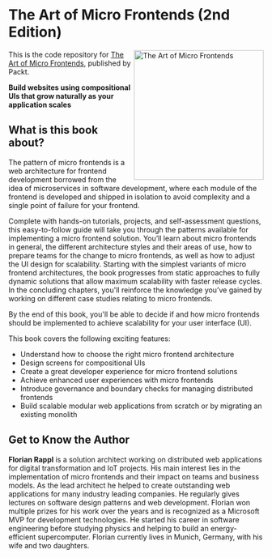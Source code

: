 # The Art of Micro Frontends (2nd Edition)

<a href="https://www.packtpub.com/product/the-art-of-microfrontends/9781800563568"><img src="https://static.packt-cdn.com/products/9781800563568/cover/smaller" alt="The Art of Micro Frontends" height="256px" align="right"></a>

This is the code repository for [The Art of Micro Frontends](https://www.packtpub.com/product/the-art-of-microfrontends/9781800563568), published by Packt.

**Build websites using compositional UIs that grow naturally as your application scales**

## What is this book about?

The pattern of micro frontends is a web architecture for frontend development borrowed from the idea of microservices in software development, where each module of the frontend is developed and shipped in isolation to avoid complexity and a single point of failure for your frontend.

Complete with hands-on tutorials, projects, and self-assessment questions, this easy-to-follow guide will take you through the patterns available for implementing a micro frontend solution. You’ll learn about micro frontends in general, the different architecture styles and their areas of use, how to prepare teams for the change to micro frontends, as well as how to adjust the UI design for scalability. Starting with the simplest variants of micro frontend architectures, the book progresses from static approaches to fully dynamic solutions that allow maximum scalability with faster release cycles. In the concluding chapters, you'll reinforce the knowledge you’ve gained by working on different case studies relating to micro frontends.

By the end of this book, you'll be able to decide if and how micro frontends should be implemented to achieve scalability for your user interface (UI).

This book covers the following exciting features:

* Understand how to choose the right micro frontend architecture
* Design screens for compositional UIs
* Create a great developer experience for micro frontend solutions
* Achieve enhanced user experiences with micro frontends
* Introduce governance and boundary checks for managing distributed frontends
* Build scalable modular web applications from scratch or by migrating an existing monolith

## Get to Know the Author

**Florian Rappl**
is a solution architect working on distributed web applications for digital transformation and IoT projects. His main interest lies in the implementation of micro frontends and their impact on teams and business models.
As the lead architect he helped to create outstanding web applications for many industry leading companies. He regularly gives lectures on software design patterns and web development. Florian won multiple prizes for his work over the years and is recognized as a Microsoft MVP for development technologies.
He started his career in software engineering before studying physics and helping to build an energy-efficient supercomputer. Florian currently lives in Munich, Germany, with his wife and two daughters.
